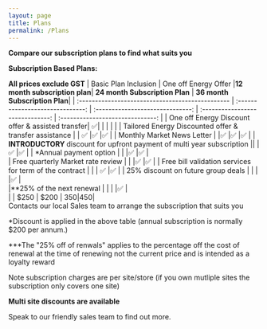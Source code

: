```yaml
---
layout: page
title: Plans
permalink: /Plans
---
```


<b>**Compare our subscription plans to find what suits you**</b>  

<b>Subscription Based Plans:</b>   



**All prices exclude GST**
|    Basic Plan Inclusion                           |    One off Energy Offer          |<b>12 month subscription plan</b>| <b>24 month Subscription Plan</b> | <b>36 month Subscription Plan</b>|
| :-----------------------------------------------  | :------------------------------: | :------------------------------: | :------------------------------:  | :------------------------------: |
| One off Energy Discount offer & assisted transfer| :white_check_mark:|                                                |                                  |                                   |                                  |
| Tailored Energy Discounted offer &  transfer assistance   |               | :white_check_mark:               |:white_check_mark:                 |:white_check_mark:                |
| Monthly Market News Letter                        | |:white_check_mark:               |:white_check_mark:                 |:white_check_mark:                |
| <b>INTRODUCTORY </b>discount for upfront payment of multi year subscription   ||       |:white_check_mark:                 |:white_check_mark:                |
| *Annual payment option                            | |                                 |:white_check_mark:                 |:white_check_mark:                |                          
| Free quarterly Market rate review                 | |                                 |:white_check_mark:                 |:white_check_mark:                |
| Free bill validation services for term of the contract |                    |                                  |   :white_check_mark:              |:white_check_mark:                |
| 25% discount on future group deals                |     |                             |                                   |:white_check_mark:                |                                            
|**25% of the next renewal                          |      |                            |                                   |:white_check_mark:                |  
|                                                   | $250                             | $200                              | $350                             |$450|  
Contacts our local Sales team to arrange the subscription that suits you 

  *Discount is applied in the above table (annual subscription is normally $200 per annum.)
    
  ***The "25% off of renwals" applies to the percentage off the cost of renewal at the time of renewing not the current price and is intended as a loyalty reward  
  
  Note subscription charges are per site/store (if you own mutliple sites the subscription only covers one site)  
  
  <b>Multi site discounts are available</b>
  
  Speak to our friendly sales team to find out more.
